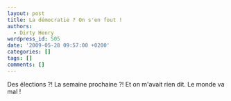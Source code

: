 ```yaml
---
layout: post
title: La démocratie ? On s'en fout !
authors:
  - Dirty Henry
wordpress_id: 505
date: '2009-05-28 09:57:00 +0200'
categories: []
tags: []
comments: []
---
```

Des élections ?! La semaine prochaine ?! Et on m'avait rien dit. Le monde va mal !

